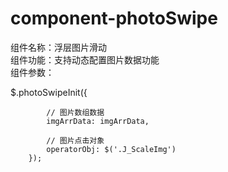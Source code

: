 # component-photoSwipe
组件名称：浮层图片滑动<br>
组件功能：支持动态配置图片数据功能<br>
组件参数：

$.photoSwipeInit({

            // 图片数组数据
            imgArrData: imgArrData,

            // 图片点击对象
            operatorObj: $('.J_ScaleImg')
        });

